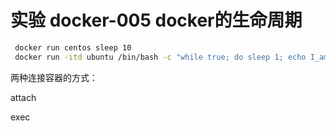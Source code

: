 # 实验 docker-005 docker的生命周期
```bash
 docker run centos sleep 10
 docker run -itd ubuntu /bin/bash -c "while true; do sleep 1; echo I_am_in_container; done"
```

 两种连接容器的方式：

 attach

 exec

